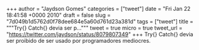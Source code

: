 
+++
author = "Jaydson Gomes"
categories = ["tweet"]
date = "Fri Jan 22 18:41:58 +0000 2010"
draft = false
slug = "7d049b1d5762d0f78dee684e5a60d761d23a381d"
tags = ["tweet"]
title = """Try{} Catch{} devia ser p..."""
tweet = true
micro = true
tweet_url = "https://twitter.com/jaydson/status/8079807349"
+++
Try{} Catch{} devia ser proibido de ser usado por programadores mediocres.
